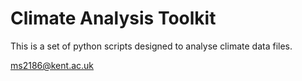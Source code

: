 # Climate Analysis Toolkit 

This is a set of python scripts designed to analyse climate data files.

ms2186@kent.ac.uk

